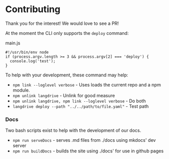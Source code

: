 # Contributing

Thank you for the interest! We would love to see a PR!

At the moment the CLI only supports the `deploy` command:

main.js
```
#!/usr/bin/env node
if (process.argv.length >= 3 && process.argv[2] === 'deploy') {
  console.log('test');
}
```

To help with your development, these command may help:

- `npm link --loglevel verbose` - Uses loads the current repo and a npm module. 
- `npm unlink langdrive` - Unlink for good measure
- `npm unlink langdrive, npm link --loglevel verbose` - Do both
- `langdrive deploy --path "../../path/to/file.yaml"` - Test path

### Docs 

Two bash scripts exist to help with the development of our docs.

- `npm run serveDocs` - serves .md files from ./docs using mkdocs' dev server
- `npm run buildDocs` - builds the site using ./docs' for use in github pages